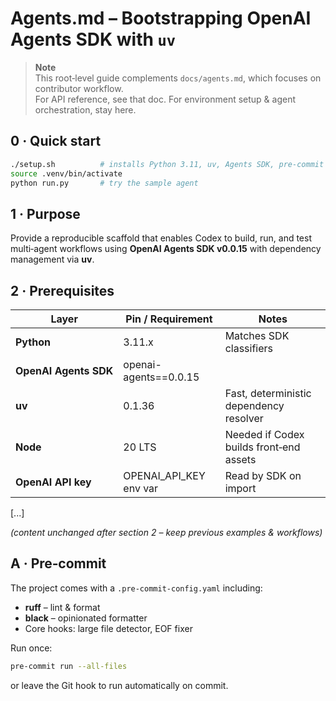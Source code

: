# Agents.md – Bootstrapping OpenAI Agents SDK with `uv`

> **Note**  
> This root‑level guide complements `docs/agents.md`, which focuses on contributor workflow.  
> For API reference, see that doc. For environment setup & agent orchestration, stay here.

## 0 · Quick start

```bash
./setup.sh          # installs Python 3.11, uv, Agents SDK, pre‑commit hooks
source .venv/bin/activate
python run.py       # try the sample agent
```

## 1 · Purpose  
Provide a reproducible scaffold that enables Codex to build, run, and test multi‑agent
workflows using **OpenAI Agents SDK v0.0.15** with dependency management via **uv**.

## 2 · Prerequisites  

| Layer | Pin / Requirement | Notes |
|-------|-------------------|-------|
| **Python** | 3.11.x | Matches SDK classifiers |
| **OpenAI Agents SDK** | openai-agents==0.0.15 |
| **uv** | 0.1.36 | Fast, deterministic dependency resolver |
| **Node** | 20 LTS | Needed if Codex builds front‑end assets |
| **OpenAI API key** | OPENAI_API_KEY env var | Read by SDK on import |

[...]

*(content unchanged after section 2 – keep previous examples & workflows)*

## A · Pre‑commit

The project comes with a `.pre-commit-config.yaml` including:

* **ruff** – lint & format  
* **black** – opinionated formatter  
* Core hooks: large file detector, EOF fixer

Run once:

```bash
pre-commit run --all-files
```

or leave the Git hook to run automatically on commit.

